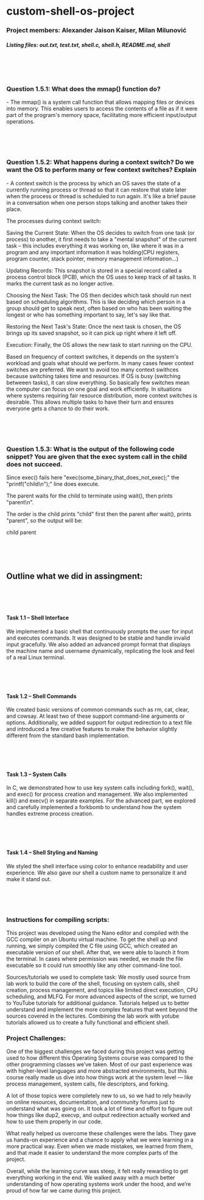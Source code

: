 # custom-shell-os-project


**<h3>Project members:** Alexander Jaison Kaiser, Milan Milunović</h3>

**<h5>Listing files:** out.txt, test.txt, shell.c, shell.h, README.md, shell</h5>



<br>
<br>
<br>


**<h3>Question 1.5.1: What does the mmap() function do?</h3>** 

\-  The mmap() is a system call function that allows mapping files or devices into memory. This enables users to access the contents of a file as if it were part of the program's memory space, facilitating more efficient input/output operations.


<br>
<br>
<br>

**<h3>Question 1.5.2: What happens during a context switch? Do we want the OS to perform many or few context switches? Explain</h3>**

\-  A context switch is the process by which an OS saves the state of a currently running process or thread so that it can restore that state later when the process or thread is scheduled to run again. It's like a brief pause in a conversation when one person stops talking and another takes their place.

The processes during context switch:

Saving the Current State: When the OS decides to switch from one task (or process) to another, it first needs to take a "mental snapshot" of the current task – this includes everything it was working on, like where it was in a program and any important information it was holding(CPU registers, program counter, stack pointer, memory management information...)

Updating Records: This snapshot is stored in a special record called a process control block (PCB), which the OS uses to keep track of all tasks. It marks the current task as no longer active.

Choosing the Next Task: The OS then decides which task should run next based on scheduling algorithms. This is like deciding which person in a group should get to speak next, often based on who has been waiting the longest or who has something important to say, let's say like that.

Restoring the Next Task's State: Once the next task is chosen, the OS brings up its saved snapshot, so it can pick up right where it left off.

Execution: Finally, the OS allows the new task to start running on the CPU.



Based on frequency of context switches, it depends on the system's workload and goals what should we perform. In many cases fewer context switches are preferred. We want to avoid too many context swithces because switching takes time and resources. If OS is busy (switching betweeen tasks), it can slow everything. So basically few switches mean the computer can focus on one goal and work efficiently. In situations where systems requiring fair resource distribution, more context switches is desirable. This allows multiple tasks to have their turn and ensures everyone gets a chance to do their work.

<br>
<br>
<br>


**<h3>Question 1.5.3: What is the output of the following code snippet? You are given that the exec system call in the child does not succeed.</h3>**

Since exec() fails here "exec(some\_binary\_that\_does\_not\_exec);"  the "printf("child\n");" line does execute.

The parent waits for the child to terminate using wait(), then prints "parent\n".

The order is the child prints "child" first then the parent after wait(), prints "parent", so the output will be:

child
parent

<br>
<br>
<br>

**<h2>Outline what we did in assingment:</h3>**
<br>
<br>
<br>

**<h4>Task 1.1 – Shell Interface</h4>**
We implemented a basic shell that continuously prompts the user for input and executes commands. It was designed to be stable and handle invalid input gracefully. We also added an advanced prompt format that displays the machine name and username dynamically, replicating the look and feel of a real Linux terminal.

<br>
<br>
<br>

**<h4>Task 1.2 – Shell Commands</h4>**
We created basic versions of common commands such as rm, cat, clear, and cowsay. At least two of these support command-line arguments or options. Additionally, we added support for output redirection to a text file and introduced a few creative features to make the behavior slightly different from the standard bash implementation.

<br>
<br>
<br>

**<h4>Task 1.3 – System Calls</h4>**
In C, we demonstrated how to use key system calls including fork(), wait(), and exec() for process creation and management. We also implemented kill() and execv() in separate examples. For the advanced part, we explored and carefully implemented a forkbomb to understand how the system handles extreme process creation.

<br>
<br>
<br>

**<h4>Task 1.4 – Shell Styling and Naming</h4>**
We styled the shell interface using color to enhance readability and user experience. We also gave our shell a custom name to personalize it and make it stand out.

<br>
<br>
<br>

**<h3>Instructions for compiling scripts:</h3>**


This project was developed using the Nano editor and compiled with the GCC compiler on an Ubuntu virtual machine. To get the shell up and running, we simply compiled the C file using GCC, which created an executable version of our shell. After that, we were able to launch it from the terminal. In cases where permission was needed, we made the file executable so it could run smoothly like any other command-line tool.


Sources/tutorials we used to complete task:
We mostly used source from lab work to build the core of the shell, focusing on system calls, shell creation, process management, and topics like limited direct execution, CPU scheduling, and MLFQ. For more advanced aspects of the script, we turned to YouTube tutorials for additional guidance. Tutorials helped us to better understand and implement the more     complex features that went beyond the sources covered in the lectures.   Combining the lab work with yotube tutorials allowed us to create a fully   functional and efficient shell.

**<h3>Project Challenges:</h3>**

One of the biggest challenges we faced during this project was getting used to how different this Operating Systems course was compared to the other programming classes we’ve taken. Most of our past experience was with higher-level languages and more abstracted environments, but this course really made us dive into how things work at the system level — like process management, system calls, file descriptors, and forking.

A lot of those topics were completely new to us, so we had to rely heavily on online resources, documentation, and community forums just to understand what was going on. It took a lot of time and effort to figure out how things like dup2, execvp, and output redirection actually worked and how to use them properly in our code.

What really helped us overcome these challenges were the labs. They gave us hands-on experience and a chance to apply what we were learning in a more practical way. Even when we made mistakes, we learned from them, and that made it easier to understand the more complex parts of the project.

Overall, while the learning curve was steep, it felt really rewarding to get everything working in the end. We walked away with a much better understanding of how operating systems work under the hood, and we’re proud of how far we came during this project.

